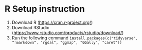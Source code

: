 # R Setup instruction

1. Download R (https://cran.r-project.org/)
2. Download RStudio (https://www.rstudio.com/products/rstudio/download/)
3. Run the following command `install.packages(c("tidyverse", "rmarkdown", "rgdal", "ggmap", "GGally", "caret"))`
